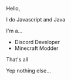 Hello,

I do Javascript and Java

I'm a...
- Discord Developer
- Minecraft Modder

That's all








Yep nothing else...
